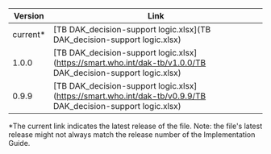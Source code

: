 

| Version | Link |
|---|---|
| current* | [TB DAK_decision-support logic.xlsx](TB DAK_decision-support logic.xlsx) |
|1.0.0 | [TB DAK_decision-support logic.xlsx](https://smart.who.int/dak-tb/v1.0.0/TB DAK_decision-support logic.xlsx)
|0.9.9 | [TB DAK_decision-support logic.xlsx](https://smart.who.int/dak-tb/v0.9.9/TB DAK_decision-support logic.xlsx)

*The current link indicates the latest release of the file. Note: the file's latest release might not always match the release number of the Implementation Guide.
